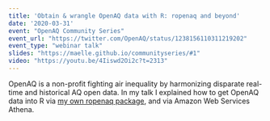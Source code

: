 ```yaml
---
title: 'Obtain & wrangle OpenAQ data with R: ropenaq and beyond'
date: '2020-03-31'
event: "OpenAQ Community Series"
event_url: "https://twitter.com/OpenAQ/status/1238156110311219202"
event_type: "webinar talk"
slides: "https://maelle.github.io/communityseries/#1"
video: "https://youtu.be/4Iiswd2Oi2c?t=2313"
---
```


OpenAQ is a non-profit fighting air inequality by harmonizing disparate real-time and historical AQ open data.
In my talk I explained how to get OpenAQ data into R via [my own ropenaq package](https://docs.ropensci.org/ropenaq/), and via Amazon Web Services Athena.